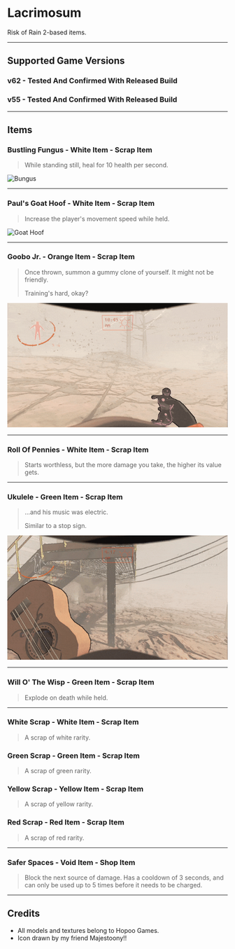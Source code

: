 # Lacrimosum
Risk of Rain 2-based items.

---

## Supported Game Versions
### v62 - Tested And Confirmed With Released Build
### v55 - Tested And Confirmed With Released Build

---

## Items
### Bustling Fungus - White Item - Scrap Item
>While standing still, heal for 10 health per second.

![Bungus](https://raw.githubusercontent.com/WeatherElectric/Lacrimosum/main/Previews/bungus.gif)

---

### Paul's Goat Hoof - White Item - Scrap Item
> Increase the player's movement speed while held.

![Goat Hoof](https://raw.githubusercontent.com/WeatherElectric/Lacrimosum/main/Previews/goathoof.gif)

---

### Goobo Jr. - Orange Item - Scrap Item
> Once thrown, summon a gummy clone of yourself. It might not be friendly.
> 
> Training's hard, okay?

![Goobo Jr.](https://raw.githubusercontent.com/WeatherElectric/Lacrimosum/main/Previews/goobojr.gif)

---

### Roll Of Pennies - White Item - Scrap Item
> Starts worthless, but the more damage you take, the higher its value gets.

---

### Ukulele - Green Item - Scrap Item
>  ...and his music was electric.
> 
> Similar to a stop sign.

![Ukulele](https://raw.githubusercontent.com/WeatherElectric/Lacrimosum/main/Previews/ukulele.gif)

---

### Will O' The Wisp - Green Item - Scrap Item
> Explode on death while held.

---

### White Scrap - White Item - Scrap Item
> A scrap of white rarity.

### Green Scrap - Green Item - Scrap Item
> A scrap of green rarity.

### Yellow Scrap - Yellow Item - Scrap Item
> A scrap of yellow rarity.

### Red Scrap - Red Item - Scrap Item
> A scrap of red rarity.

---

### Safer Spaces - Void Item - Shop Item
> Block the next source of damage. Has a cooldown of 3 seconds, and can only be used up to 5 times before it needs to be charged.

---

## Credits
* All models and textures belong to Hopoo Games.
* Icon drawn by my friend Majestoony!!
